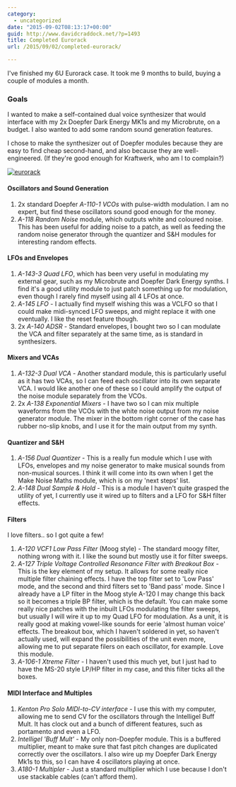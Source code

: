 ```yaml
---
category:
  - uncategorized
date: "2015-09-02T08:13:17+00:00"
guid: http://www.davidcraddock.net/?p=1493
title: Completed Eurorack
url: /2015/09/02/completed-eurorack/

---
```

I've finished my 6U Eurorack case. It took me 9 months to build, buying a couple of modules a month.

### Goals

I wanted to make a self-contained dual voice synthesizer that would interface with my 2x Doepfer Dark Energy MK1s and my Microbrute, on a budget. I also wanted to add some random sound generation features.

I chose to make the synthesizer out of Doepfer modules because they are easy to find cheap second-hand, and also because they are well-engineered. (If they're good enough for Kraftwerk, who am I to complain?)

[![eurorack](/wp-content/uploads/2015/09/eurorack.png)](/wp-content/uploads/2015/09/eurorack.png)

#### Oscillators and Sound Generation

1. 2x standard Doepfer _A-110-1 VCOs_ with pulse-width modulation. I am no expert, but find these oscillators sound good enough for the money.
2. _A-118 Random Noise_ module, which outputs white and coloured noise. This has been useful for adding noise to a patch, as well as feeding the random noise generator through the quantizer and S&H modules for interesting random effects.

#### LFOs and Envelopes

1. _A-143-3 Quad LFO_, which has been very useful in modulating my external gear, such as my Microbrute and Doepfer Dark Energy synths. I find it's a good utility module to just patch something up for modulation, even though I rarely find myself using all 4 LFOs at once.
2. _A-145 LFO_ \- I actually find myself wishing this was a VCLFO so that I could make midi-synced LFO sweeps, and might replace it with one eventually. I like the reset feature though.
3. 2x _A-140 ADSR_ \- Standard envelopes, I bought two so I can modulate the VCA and filter separately at the same time, as is standard in synthesizers.

#### Mixers and VCAs

1. _A-132-3 Dual VCA_ \- Another standard module, this is particularly useful as it has two VCAs, so I can feed each oscillator into its own separate VCA. I would like another one of these so I could amplify the output of the noise module separately from the VCOs.
2. 2x _A-138 Exponential Mixers_ \- I have two so I can mix multiple waveforms from the VCOs with the white noise output from my noise generator module. The mixer in the bottom right corner of the case has rubber no-slip knobs, and I use it for the main output from my synth.

#### Quantizer and S&H

1. _A-156 Dual Quantizer_ \- This is a really fun module which I use with LFOs, envelopes and my noise generator to make musical sounds from non-musical sources. I think it will come into its own when I get the Make Noise Maths module, which is on my 'next steps' list.
2. _A-148 Dual Sample & Hold_ \- This is a module I haven't quite grasped the utility of yet, I currently use it wired up to filters and a LFO for S&H filter effects.

#### Filters

I love filters.. so I got quite a few!

1. _A-120 VCF1 Low Pass Filter_ (Moog style) - The standard moogy filter, nothing wrong with it. I like the sound but mostly use it for filter sweeps.
2. _A-127 Triple Voltage Controlled Resonance Filter with Breakout Box_ \- This is the key element of my setup. It allows for some really nice multiple filter chaining effects. I have the top filter set to 'Low Pass' mode, and the second and third filters set to 'Band pass' mode. Since I already have a LP filter in the Moog style A-120 I may change this back so it becomes a triple BP filter, which is the default. You can make some really nice patches with the inbuilt LFOs modulating the filter sweeps, but usually I will wire it up to my Quad LFO for modulation. As a unit, it is really good at making vowel-like sounds for eerie 'almost human voice' effects. The breakout box, which I haven't soldered in yet, so haven't actually used, will expand the possibilities of the unit even more, allowing me to put separate filers on each oscillator, for example. Love this module.
3. _A-106-1 Xtreme Filter_ \- I haven't used this much yet, but I just had to have the MS-20 style LP/HP filter in my case, and this filter ticks all the boxes.

#### MIDI Interface and Multiples

1. _Kenton Pro Solo MIDI-to-CV interface_ \- I use this with my computer, allowing me to send CV for the oscillators through the Intelligel Buff Mult. It has clock out and a bunch of different features, such as portamento and even a LFO.
2. _Intelligel 'Buff Mult'_ \- My only non-Doepfer module. This is a buffered multiplier, meant to make sure that fast pitch changes are duplicated correctly over the oscillators. I also wire up my Doepfer Dark Energy Mk1s to this, so I can have 4 oscillators playing at once.
3. _A180-1 Multipler_ \- Just a standard multiplier which I use because I don't use stackable cables (can't afford them).
